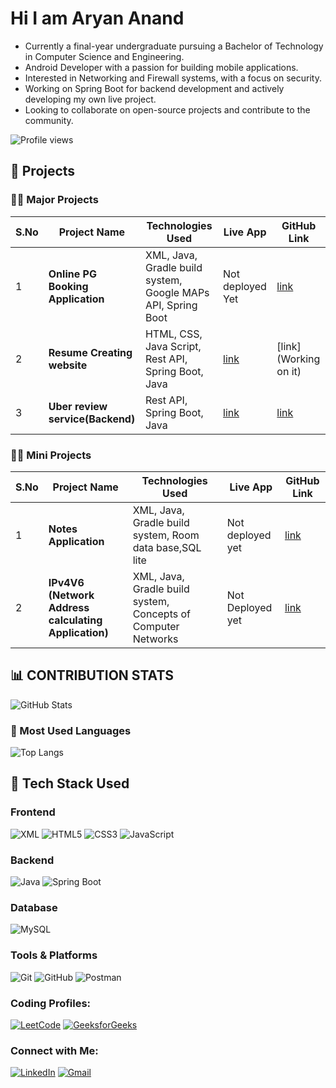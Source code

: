  # **Hi I am Aryan Anand**

* Currently a final-year undergraduate pursuing a Bachelor of Technology in Computer Science and Engineering.
* Android Developer with a passion for building mobile applications.
* Interested in Networking and Firewall systems, with a focus on security.
* Working on Spring Boot for backend development and actively developing my own live project.
* Looking to collaborate on open-source projects and contribute to the community.

![Profile views](https://komarev.com/ghpvc/?username=aryananand1251)



  ## 🚀 Projects

### 👨‍💻 Major Projects

| S.No | Project Name            | Technologies Used                                        | Live App                 | GitHub Link |
|------|-------------------------|---------------------------------------------------------|--------------------------|-------------|
| 1    | **Online PG Booking Application**    | XML, Java, Gradle build system, Google MAPs API, Spring Boot | Not deployed Yet | [link](https://github.com/aryananand1251/FlaPg) |
| 2    | **Resume Creating website**    | HTML, CSS, Java Script, Rest API, Spring Boot, Java | [link](https://aryananand1251.github.io/ResumeWala/) | [link](Working on it) |
| 3   | **Uber review service(Backend)**    |  Rest API, Spring Boot, Java | [link](https://github.com/aryananand1251/UberReviewService) | [link](https://github.com/aryananand1251/UberReviewService) |


### 👨‍💻 Mini Projects

| S.No | Project Name            | Technologies Used                                        | Live App                 | GitHub Link |
|------|-------------------------|---------------------------------------------------------|--------------------------|-------------|
| 1    | **Notes Application**    | XML, Java, Gradle build system, Room data base,SQL lite | Not deployed yet | [link](https://github.com/aryananand1251/Notes_APP) |
| 2    |**IPv4V6 (Network Address calculating Application)**| XML, Java, Gradle build system, Concepts of Computer Networks | Not Deployed yet | [link](https://github.com/aryananand1251/IPv4V6) |


## 📊 CONTRIBUTION STATS

![GitHub Stats](https://github-readme-stats.vercel.app/api?username=aryananand1251&show_icons=true&theme=dark)

### 🎨 Most Used Languages
![Top Langs](https://github-readme-stats.vercel.app/api/top-langs/?username=aryananand1251&layout=compact&theme=dark)


## 🚀 Tech Stack Used

### Frontend 
![XML](https://img.shields.io/badge/XML-FF5733?style=for-the-badge&logo=xml&logoColor=white)
![HTML5](https://img.shields.io/badge/HTML5-E34F26?style=for-the-badge&logo=html5&logoColor=white) 
![CSS3](https://img.shields.io/badge/CSS3-1572B6?style=for-the-badge&logo=css3&logoColor=white) 
![JavaScript](https://img.shields.io/badge/JavaScript-F7DF1E?style=for-the-badge&logo=javascript&logoColor=black) 

### Backend  
![Java](https://img.shields.io/badge/Java-ED8B00?style=for-the-badge&logo=java&logoColor=white) 
![Spring Boot](https://img.shields.io/badge/Spring%20Boot-6DB33F?style=for-the-badge&logo=spring-boot&logoColor=white) 


### Database  
![MySQL](https://img.shields.io/badge/MySQL-005C84?style=for-the-badge&logo=mysql&logoColor=white)  

### Tools & Platforms  
![Git](https://img.shields.io/badge/Git-F05032?style=for-the-badge&logo=git&logoColor=white) 
![GitHub](https://img.shields.io/badge/GitHub-181717?style=for-the-badge&logo=github&logoColor=white) 
![Postman](https://img.shields.io/badge/Postman-FF6C37?style=for-the-badge&logo=postman&logoColor=white) 

### Coding Profiles:
[![LeetCode](https://img.shields.io/badge/LeetCode-FFA116?style=for-the-badge&logo=leetcode&logoColor=white)](https://leetcode.com/u/aryananand12517/)
[![GeeksforGeeks](https://img.shields.io/badge/GeeksforGeeks-59A9FF?style=for-the-badge&logo=geeksforgeeks&logoColor=white)](https://www.geeksforgeeks.org/user/aryananand12517/)

### Connect with Me:
[![LinkedIn](https://img.shields.io/badge/LinkedIn-0A66C2?style=for-the-badge&logo=linkedin&logoColor=white)](https://www.linkedin.com/in/aryan-anand-518489226/)
[![Gmail](https://img.shields.io/badge/Gmail-D14836?style=for-the-badge&logo=gmail&logoColor=white)](aryananand12517@gmail.com)







